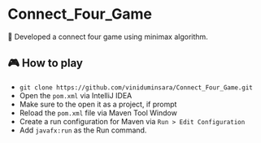 # Connect_Four_Game
💠 Developed a connect four game using minimax algorithm.

## 🎮 How to play
* `git clone https://github.com/viniduminsara/Connect_Four_Game.git`
* Open the `pom.xml` via IntelliJ IDEA
* Make sure to the open it as a project, if prompt
* Reload the `pom.xml` file via Maven Tool Window
* Create a run configuration for Maven via `Run > Edit Configuration`
* Add `javafx:run` as the Run command.
